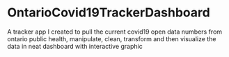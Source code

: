 # OntarioCovid19TrackerDashboard
A tracker app I created to pull the current covid19 open data numbers from ontario public health, manipulate, clean, transform and then visualize the data in neat dashboard with interactive graphic
